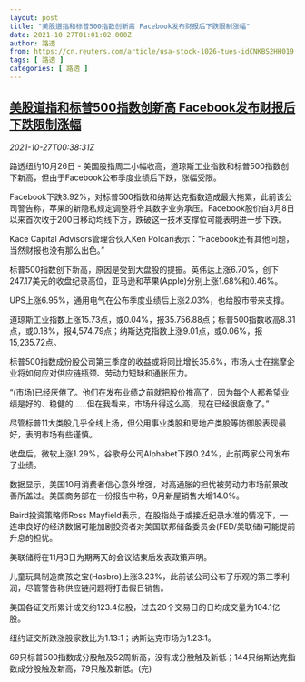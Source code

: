 ```yaml
---
layout: post
title: "美股道指和标普500指数创新高 Facebook发布财报后下跌限制涨幅"
date: 2021-10-27T01:01:02.000Z
author: 路透
from: https://cn.reuters.com/article/usa-stock-1026-tues-idCNKBS2HH019
tags: [ 路透 ]
categories: [ 路透 ]
---
```

<!--1635296462000-->
[美股道指和标普500指数创新高 Facebook发布财报后下跌限制涨幅](https://cn.reuters.com/article/usa-stock-1026-tues-idCNKBS2HH019)
------

<div>
<div><i>2021-10-27T00:38:31Z</i></div><p>路透纽约10月26日 - 美国股指周二小幅收高，道琼斯工业指数和标普500指数创下新高，但由于Facebook公布季度业绩后下跌，涨幅受限。</p><p>Facebook下跌3.92%，对标普500指数和纳斯达克指数造成最大拖累，此前该公司警告称，苹果的新隐私规定调整将令其数字业务承压。Facebook股价自3月8日以来首次收于200日移动均线下方，跌破这一技术支撑位可能表明进一步下跌。</p><p>Kace Capital Advisors管理合伙人Ken Polcari表示：“Facebook还有其他问题，当然财报也没有那么出色。”</p><p>标普500指数创下新高，原因是受到大盘股的提振。英伟达上涨6.70%，创下247.17美元的收盘纪录高位，亚马逊和苹果(Apple)分别上涨1.68%和0.46%。</p><p>UPS上涨6.95%，通用电气在公布季度业绩后上涨2.03%，也给股市带来支撑。</p><p>道琼斯工业指数上涨15.73点，或0.04%，报35.756.88点；标普500指数收高8.31点，或0.18%，报4,574.79点；纳斯达克指数上涨9.01点，或0.06%，报15,235.72点。</p><p>标普500指数成份股公司第三季度的收益或将同比增长35.6%，市场人士在揣摩企业将如何应对供应链瓶颈、劳动力短缺和通胀压力。</p><p>“(市场)已经厌倦了。他们在发布业绩之前就把股价推高了，因为每个人都希望业绩是好的、稳健的……但在我看来，市场升得这么高，现在已经很疲惫了。”</p><p>尽管标普11大类股几乎全线上扬，但公用事业类股和房地产类股等防御股表现最好，表明市场有些谨慎。</p><p>收盘后，微软上涨1.29%，谷歌母公司Alphabet下跌0.24%，此前两家公司发布了业绩。</p><p>数据显示，美国10月消费者信心意外增强，对高通胀的担忧被劳动力市场前景改善所盖过。美国商务部在一份报告中称，9月新屋销售大增14.0%。</p><p>Baird投资策略师Ross Mayfield表示，在股指处于或接近纪录水准的情况下，一连串良好的经济数据可能加剧投资者对美国联邦储备委员会(FED/美联储)可能提前升息的担忧。</p><p>美联储将在11月3日为期两天的会议结束后发表政策声明。</p><p>儿童玩具制造商孩之宝(Hasbro)上涨3.23%，此前该公司公布了乐观的第三季利润，尽管警告称供应链问题将打击假日销售。</p><p>美国各证交所累计成交约123.4亿股，过去20个交易日的日均成交量为104.1亿股。</p><p>纽约证交所跌涨股家数比为1.13:1；纳斯达克市场为1.23:1。</p><p>69只标普500指数成分股触及52周新高，没有成分股触及新低；144只纳斯达克指数成分股触及新高，79只触及新低。(完)</p>
</div>
